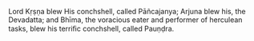 Lord Kṛṣṇa blew His conchshell, called Pāñcajanya; Arjuna blew his, the Devadatta; and Bhīma, the voracious eater and performer of herculean tasks, blew his terriﬁc conchshell, called Pauṇḍra.